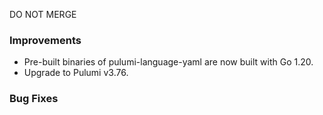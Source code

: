 DO NOT MERGE

### Improvements

- Pre-built binaries of pulumi-language-yaml are now built with Go 1.20.
- Upgrade to Pulumi v3.76.

### Bug Fixes

